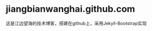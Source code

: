 jiangbianwanghai.github.com
===========================

这是江边望海的技术博客，搭建在github上，采用Jekyll-Bootstrap实现
